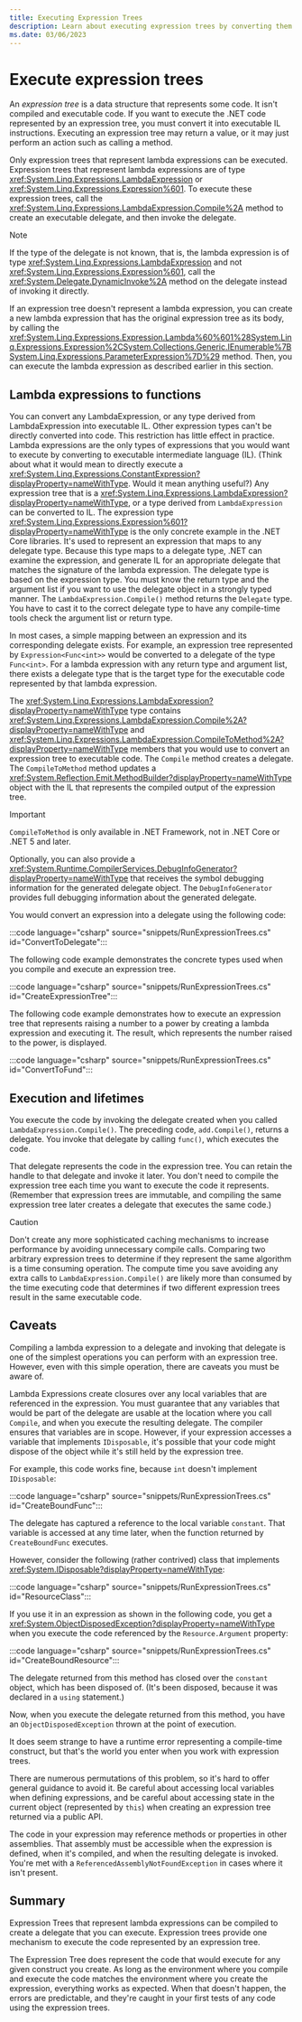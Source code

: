 ```yaml
---
title: Executing Expression Trees
description: Learn about executing expression trees by converting them into executable Intermediate Language (IL) instructions.
ms.date: 03/06/2023
---
```


# Execute expression trees

An *expression tree* is a data structure that represents some code. It isn't compiled and executable code. If you want to execute
the .NET code represented by an expression tree, you must convert it into executable IL instructions. Executing an expression tree may return a value, or it may just perform an action such as calling a method.

Only expression trees that represent lambda expressions can be executed. Expression trees that represent lambda expressions are of type <xref:System.Linq.Expressions.LambdaExpression> or <xref:System.Linq.Expressions.Expression%601>. To execute these expression trees, call the <xref:System.Linq.Expressions.LambdaExpression.Compile%2A> method to create an executable delegate, and then invoke the delegate.

> [!NOTE]
> If the type of the delegate is not known, that is, the lambda expression is of type <xref:System.Linq.Expressions.LambdaExpression> and not <xref:System.Linq.Expressions.Expression%601>, call the <xref:System.Delegate.DynamicInvoke%2A> method on the delegate instead of invoking it directly.

If an expression tree doesn't represent a lambda expression, you can create a new lambda expression that has the original expression tree as its body, by calling the <xref:System.Linq.Expressions.Expression.Lambda%60%601%28System.Linq.Expressions.Expression%2CSystem.Collections.Generic.IEnumerable%7BSystem.Linq.Expressions.ParameterExpression%7D%29> method. Then, you can execute the lambda expression as described earlier in this section.

## Lambda expressions to functions

You can convert any LambdaExpression, or any type derived from LambdaExpression into executable IL. Other expression types can't be directly converted into code. This restriction has little effect in practice. Lambda expressions are the only types of expressions that you would want to execute by converting to executable intermediate language (IL). (Think about what it would mean to directly execute a <xref:System.Linq.Expressions.ConstantExpression?displayProperty=nameWithType>. Would it mean anything useful?) Any expression tree that is a <xref:System.Linq.Expressions.LambdaExpression?displayProperty=nameWithType>, or a type derived from `LambdaExpression` can be converted to IL. The expression type <xref:System.Linq.Expressions.Expression%601?displayProperty=nameWithType> is the only concrete example in the .NET Core libraries. It's used to represent an expression that maps to any delegate type. Because this type maps to a delegate type, .NET can examine the expression, and generate IL for an appropriate delegate that matches the signature of the lambda expression. The delegate type is based on the expression type. You must know the return type and the argument list if you want to use the delegate object in a strongly typed manner. The `LambdaExpression.Compile()` method returns the `Delegate` type. You have to cast it to the correct delegate type to have any compile-time tools check the argument list or return type.

In most cases, a simple mapping between an expression and its corresponding delegate exists. For example, an expression tree represented by `Expression<Func<int>>` would be converted to a delegate of the type `Func<int>`. For a lambda expression with any return type and argument list, there exists a delegate type that is the target type for the executable code represented by that lambda expression.

The <xref:System.Linq.Expressions.LambdaExpression?displayProperty=nameWithType> type contains <xref:System.Linq.Expressions.LambdaExpression.Compile%2A?displayProperty=nameWithType> and <xref:System.Linq.Expressions.LambdaExpression.CompileToMethod%2A?displayProperty=nameWithType> members that you would use to convert an expression tree to executable code. The `Compile` method creates a delegate. The `CompileToMethod` method updates a <xref:System.Reflection.Emit.MethodBuilder?displayProperty=nameWithType> object with the IL that represents the compiled output of the expression tree.

> [!IMPORTANT]
> `CompileToMethod` is only available in .NET Framework, not in .NET Core or .NET 5 and later.

Optionally, you can also provide a <xref:System.Runtime.CompilerServices.DebugInfoGenerator?displayProperty=nameWithType> that receives the symbol debugging information for the generated delegate object. The `DebugInfoGenerator` provides full debugging information about the generated delegate.

You would convert an expression into a delegate using the following code:

:::code language="csharp" source="snippets/RunExpressionTrees.cs" id="ConvertToDelegate":::

The following code example demonstrates the concrete types used when you compile and execute an expression tree.

:::code language="csharp" source="snippets/RunExpressionTrees.cs" id="CreateExpressionTree":::

The following code example demonstrates how to execute an expression tree that represents raising a number to a power by creating a lambda expression and executing it. The result, which represents the number raised to the power, is displayed.

:::code language="csharp" source="snippets/RunExpressionTrees.cs" id="ConvertToFund":::

## Execution and lifetimes

You execute the code by invoking the delegate created when you called `LambdaExpression.Compile()`. The preceding code, `add.Compile()`, returns a delegate. You invoke that delegate by calling `func()`, which executes the code.

That delegate represents the code in the expression tree. You can retain the handle to that delegate and invoke it later. You don't need to compile the expression tree each time you want to execute the code it represents. (Remember that expression trees are immutable, and compiling the same expression tree later creates a delegate that executes the same code.)

> [!CAUTION]
> Don't create any more sophisticated caching mechanisms to increase performance by avoiding unnecessary compile calls. Comparing two arbitrary expression trees to determine if they represent the same algorithm is a time consuming operation. The compute time you save avoiding any extra calls to `LambdaExpression.Compile()` are likely more than consumed by the time executing code that determines if two different expression trees result in the same executable code.

## Caveats

Compiling a lambda expression to a delegate and invoking that delegate is one of the simplest operations you can perform with an expression tree. However, even with this simple operation, there are caveats you must be aware of.

Lambda Expressions create closures over any local variables that are referenced in the expression. You must guarantee that any variables that would be part of the delegate are usable at the location where you call `Compile`, and when you execute the resulting delegate. The compiler ensures that variables are in scope. However, if your expression accesses a variable that implements `IDisposable`, it's possible that your code might dispose of the object while it's still held by the expression tree.

For example, this code works fine, because `int` doesn't implement `IDisposable`:

:::code language="csharp" source="snippets/RunExpressionTrees.cs" id="CreateBoundFunc":::

The delegate has captured a reference to the local variable `constant`. That variable is accessed at any time later, when the function returned by `CreateBoundFunc` executes.

However, consider the following (rather contrived) class that implements <xref:System.IDisposable?displayProperty=nameWithType>:

:::code language="csharp" source="snippets/RunExpressionTrees.cs" id="ResourceClass":::

If you use it in an expression as shown in the following code, you get a <xref:System.ObjectDisposedException?displayProperty=nameWithType> when you execute the code referenced by the `Resource.Argument` property:

:::code language="csharp" source="snippets/RunExpressionTrees.cs" id="CreateBoundResource":::

The delegate returned from this method has closed over the `constant` object, which has been disposed of. (It's been disposed, because it was declared in a `using` statement.)

Now, when you execute the delegate returned from this method, you have an `ObjectDisposedException` thrown at the point of execution.

It does seem strange to have a runtime error representing a compile-time construct, but that's the world you enter when you work with expression trees.

There are numerous permutations of this problem, so it's hard to offer general guidance to avoid it. Be careful about accessing local variables when defining expressions, and be careful about accessing state in the current object (represented by `this`) when creating an expression tree returned via a public API.

The code in your expression may reference methods or properties in other assemblies. That assembly must be accessible when the expression is defined, when it's compiled, and when the resulting delegate is invoked. You're met with a `ReferencedAssemblyNotFoundException` in cases where it isn't present.

## Summary

Expression Trees that represent lambda expressions can be compiled to create a delegate that you can execute. Expression trees provide one mechanism to execute the code represented by an expression tree.

The Expression Tree does represent the code that would execute for any given construct you create. As long as the environment where you compile and execute the code matches the environment where you create the expression, everything works as expected. When that doesn't happen, the errors are predictable, and they're caught in your first tests of any code using the expression trees.
